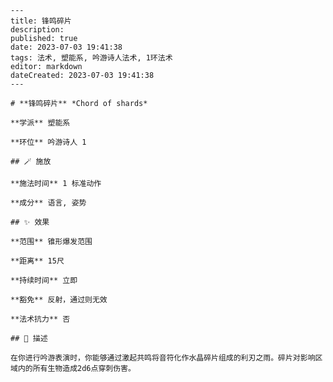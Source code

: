 
    ---
    title: 锋鸣碎片
    description: 
    published: true
    date: 2023-07-03 19:41:38
    tags: 法术, 塑能系, 吟游诗人法术, 1环法术
    editor: markdown
    dateCreated: 2023-07-03 19:41:38
    ---

    # **锋鸣碎片** *Chord of shards*

    **学派** 塑能系 

    **环位** 吟游诗人 1

    ## 🪄 施放

    **施法时间** 1 标准动作

    **成分** 语言, 姿势

    ## ✨ 效果  

    **范围** 锥形爆发范围

    **距离** 15尺  

    **持续时间** 立即 

    **豁免** 反射，通过则无效

    **法术抗力** 否

    ## 📖 描述

    在你进行吟游表演时，你能够通过激起共鸣将音符化作水晶碎片组成的利刃之雨。碎片对影响区域内的所有生物造成2d6点穿刺伤害。
    